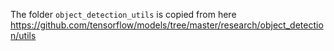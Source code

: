 The folder `object_detection_utils` is copied from here https://github.com/tensorflow/models/tree/master/research/object_detection/utils
